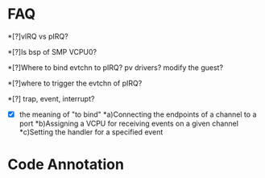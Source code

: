 FAQ
=============

*[?]vIRQ vs pIRQ?

*[?]Is bsp of SMP VCPU0?

*[?]Where to bind evtchn to pIRQ?
pv drivers? modify the guest?

*[?]where to trigger the evtchn of pIRQ?

*[?] trap, event, interrupt?

*[x] the meaning of "to bind"
	*a)Connecting the endpoints of a channel to a port
	*b)Assigning a VCPU for receiving events on a given channel
	*c)Setting the handler for a specified event


Code Annotation 
============












